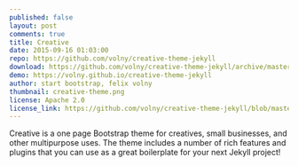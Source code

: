 ```yaml
---
published: false
layout: post
comments: true
title: Creative
date: 2015-09-16 01:03:00
repo: https://github.com/volny/creative-theme-jekyll
download: https://github.com/volny/creative-theme-jekyll/archive/master.zip
demo: https://volny.github.io/creative-theme-jekyll
author: start bootstrap, felix volny
thumbnail: creative-theme.png
license: Apache 2.0
license_link: https://github.com/volny/creative-theme-jekyll/blob/master/LICENCE
---
```


Creative is a one page Bootstrap theme for creatives, small businesses, and other multipurpose uses. The theme includes a number of rich features and plugins that you can use as a great boilerplate for your next Jekyll project!

